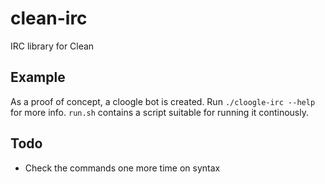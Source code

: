 # clean-irc
IRC library for Clean

## Example
As a proof of concept, a cloogle bot is created. Run `./cloogle-irc --help` for
more info. `run.sh` contains a script suitable for running it continously.

## Todo
- Check the commands one more time on syntax
